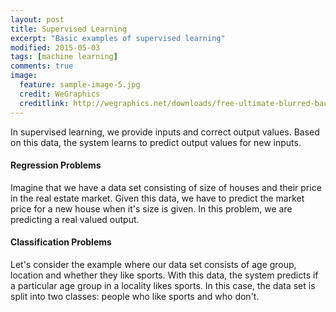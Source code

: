 ```yaml
---
layout: post
title: Supervised Learning
excerpt: "Basic examples of supervised learning"
modified: 2015-05-03
tags: [machine learning]
comments: true
image:
  feature: sample-image-5.jpg
  credit: WeGraphics
  creditlink: http://wegraphics.net/downloads/free-ultimate-blurred-background-pack/
---
```


In supervised learning, we provide inputs and correct output values. Based on this data, the system learns to predict output values for new inputs.

#### Regression Problems

Imagine that we have a data set consisting of size of houses and their price in the real estate market. Given this data, we have to predict the market price for a new house when it's size is given. In this problem, we are predicting a real valued output.

#### Classification Problems

Let's consider the example where our data set consists of age group, location and whether they like sports. With this data, the system predicts if a particular age group in a locality likes sports. In this case, the data set is split into two classes: people who like sports and who don't.



